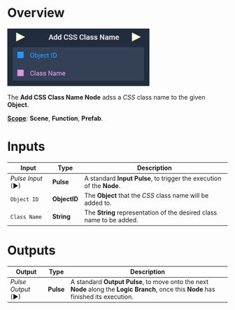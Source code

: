 # Overview

![The Add CSS Class Name Node.](../../../.gitbook/assets/addcssclassname.png)

The **Add CSS Class Name Node** adss a *CSS* class name to the given **Object**.

[**Scope**](../../overview.md#scopes): **Scene**, **Function**, **Prefab**.


# Inputs

|Input|Type|Description|
|---|---|---|
|*Pulse Input* (►)|**Pulse**|A standard **Input Pulse**, to trigger the execution of the **Node**.|
|`Object ID`|**ObjectID**|The **Object** that the *CSS* class name will be added to.|
|`Class Name`|**String**|The **String** representation of the desired class name to be added.|

# Outputs

|Output|Type|Description|
|---|---|---|
|*Pulse Output* (►)|**Pulse**|A standard **Output Pulse**, to move onto the next **Node** along the **Logic Branch**, once this **Node** has finished its execution.|



